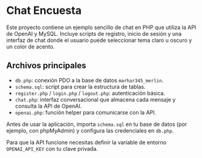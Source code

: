 # Chat Encuesta

Este proyecto contiene un ejemplo sencillo de chat en PHP que utiliza la API de OpenAI y MySQL. Incluye scripts de registro, inicio de sesión y una interfaz de chat donde el usuario puede seleccionar tema claro u oscuro y un color de acento.

## Archivos principales
- `db.php`: conexión PDO a la base de datos `marhar345_merlin`.
- `schema.sql`: script para crear la estructura de tablas.
- `register.php` / `login.php` / `logout.php`: autenticación básica.
- `chat.php`: interfaz conversacional que almacena cada mensaje y consulta la API de OpenAI.
- `openai.php`: función helper para comunicarse con la API.

Antes de usar la aplicación, importa `schema.sql` en tu base de datos (por ejemplo, con phpMyAdmin) y configura las credenciales en `db.php`.

Para que la API funcione necesitas definir la variable de entorno `OPENAI_API_KEY` con tu clave privada.
